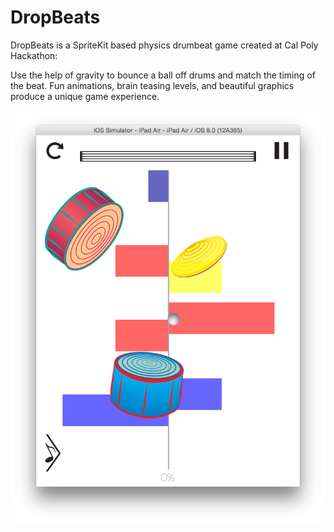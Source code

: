 DropBeats
=========

DropBeats is a SpriteKit based physics drumbeat game created at Cal Poly Hackathon: 


Use the help of gravity to bounce a ball off drums and match the timing of the beat. 
Fun animations, brain teasing levels, and beautiful graphics produce a unique game experience.

![Alt text](/DropBeatsScreenShot.png?raw=true "Level 1")


